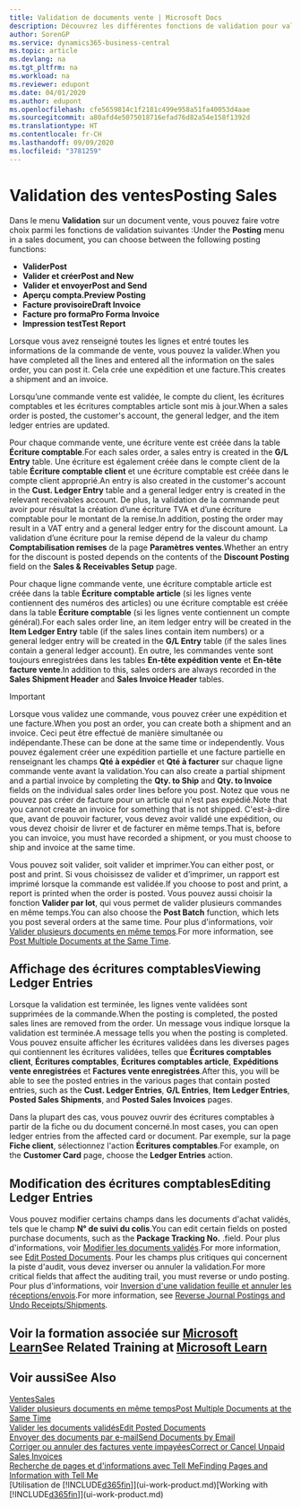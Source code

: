 ```yaml
---
title: Validation de documents vente | Microsoft Docs
description: Découvrez les différentes fonctions de validation pour valider les documents vente et comment mettre à jour les documents validés.
author: SorenGP
ms.service: dynamics365-business-central
ms.topic: article
ms.devlang: na
ms.tgt_pltfrm: na
ms.workload: na
ms.reviewer: edupont
ms.date: 04/01/2020
ms.author: edupont
ms.openlocfilehash: cfe5659814c1f2181c499e958a51fa40053d4aae
ms.sourcegitcommit: a80afd4e5075018716efad76d82a54e158f1392d
ms.translationtype: HT
ms.contentlocale: fr-CH
ms.lasthandoff: 09/09/2020
ms.locfileid: "3781259"
---
```

# <a name="posting-sales"></a><span data-ttu-id="4e05b-103">Validation des ventes</span><span class="sxs-lookup"><span data-stu-id="4e05b-103">Posting Sales</span></span>
<span data-ttu-id="4e05b-104">Dans le menu **Validation** sur un document vente, vous pouvez faire votre choix parmi les fonctions de validation suivantes :</span><span class="sxs-lookup"><span data-stu-id="4e05b-104">Under the **Posting** menu in a sales document, you can choose between the following posting functions:</span></span>

* <span data-ttu-id="4e05b-105">**Valider**</span><span class="sxs-lookup"><span data-stu-id="4e05b-105">**Post**</span></span>
* <span data-ttu-id="4e05b-106">**Valider et créer**</span><span class="sxs-lookup"><span data-stu-id="4e05b-106">**Post and New**</span></span>
* <span data-ttu-id="4e05b-107">**Valider et envoyer**</span><span class="sxs-lookup"><span data-stu-id="4e05b-107">**Post and Send**</span></span>
* <span data-ttu-id="4e05b-108">**Aperçu compta.**</span><span class="sxs-lookup"><span data-stu-id="4e05b-108">**Preview Posting**</span></span>
* <span data-ttu-id="4e05b-109">**Facture provisoire**</span><span class="sxs-lookup"><span data-stu-id="4e05b-109">**Draft Invoice**</span></span>
* <span data-ttu-id="4e05b-110">**Facture pro forma**</span><span class="sxs-lookup"><span data-stu-id="4e05b-110">**Pro Forma Invoice**</span></span>
* <span data-ttu-id="4e05b-111">**Impression test**</span><span class="sxs-lookup"><span data-stu-id="4e05b-111">**Test Report**</span></span>

<span data-ttu-id="4e05b-112">Lorsque vous avez renseigné toutes les lignes et entré toutes les informations de la commande de vente, vous pouvez la valider.</span><span class="sxs-lookup"><span data-stu-id="4e05b-112">When you have completed all the lines and entered all the information on the sales order, you can post it.</span></span> <span data-ttu-id="4e05b-113">Cela crée une expédition et une facture.</span><span class="sxs-lookup"><span data-stu-id="4e05b-113">This creates a shipment and an invoice.</span></span>

<span data-ttu-id="4e05b-114">Lorsqu’une commande vente est validée, le compte du client, les écritures comptables et les écritures comptables article sont mis à jour.</span><span class="sxs-lookup"><span data-stu-id="4e05b-114">When a sales order is posted, the customer's account, the general ledger, and the item ledger entries are updated.</span></span>

<span data-ttu-id="4e05b-115">Pour chaque commande vente, une écriture vente est créée dans la table **Écriture comptable**.</span><span class="sxs-lookup"><span data-stu-id="4e05b-115">For each sales order, a sales entry is created in the **G/L Entry** table.</span></span> <span data-ttu-id="4e05b-116">Une écriture est également créée dans le compte client de la table **Écriture comptable client** et une écriture comptable est créée dans le compte client approprié.</span><span class="sxs-lookup"><span data-stu-id="4e05b-116">An entry is also created in the customer's account in the **Cust. Ledger Entry** table and a general ledger entry is created in the relevant receivables account.</span></span> <span data-ttu-id="4e05b-117">De plus, la validation de la commande peut avoir pour résultat la création d’une écriture TVA et d’une écriture comptable pour le montant de la remise.</span><span class="sxs-lookup"><span data-stu-id="4e05b-117">In addition, posting the order may result in a VAT entry and a general ledger entry for the discount amount.</span></span> <span data-ttu-id="4e05b-118">La validation d’une écriture pour la remise dépend de la valeur du champ **Comptabilisation remises** de la page **Paramètres ventes**.</span><span class="sxs-lookup"><span data-stu-id="4e05b-118">Whether an entry for the discount is posted depends on the contents of the **Discount Posting** field on the **Sales & Receivables Setup** page.</span></span>

<span data-ttu-id="4e05b-119">Pour chaque ligne commande vente, une écriture comptable article est créée dans la table **Écriture comptable article** (si les lignes vente contiennent des numéros des articles) ou une écriture comptable est créée dans la table **Écriture comptable** (si les lignes vente contiennent un compte général).</span><span class="sxs-lookup"><span data-stu-id="4e05b-119">For each sales order line, an item ledger entry will be created in the **Item Ledger Entry** table (if the sales lines contain item numbers) or a general ledger entry will be created in the **G/L Entry** table (if the sales lines contain a general ledger account).</span></span> <span data-ttu-id="4e05b-120">En outre, les commandes vente sont toujours enregistrées dans les tables **En-tête expédition vente** et **En-tête facture vente**.</span><span class="sxs-lookup"><span data-stu-id="4e05b-120">In addition to this, sales orders are always recorded in the **Sales Shipment Header** and **Sales Invoice Header** tables.</span></span>

> [!IMPORTANT]  
>   <span data-ttu-id="4e05b-121">Lorsque vous validez une commande, vous pouvez créer une expédition et une facture.</span><span class="sxs-lookup"><span data-stu-id="4e05b-121">When you post an order, you can create both a shipment and an invoice.</span></span> <span data-ttu-id="4e05b-122">Ceci peut être effectué de manière simultanée ou indépendante.</span><span class="sxs-lookup"><span data-stu-id="4e05b-122">These can be done at the same time or independently.</span></span> <span data-ttu-id="4e05b-123">Vous pouvez également créer une expédition partielle et une facture partielle en renseignant les champs **Qté à expédier** et **Qté à facturer** sur chaque ligne commande vente avant la validation.</span><span class="sxs-lookup"><span data-stu-id="4e05b-123">You can also create a partial shipment and a partial invoice by completing the **Qty. to Ship** and **Qty. to Invoice** fields on the individual sales order lines before you post.</span></span> <span data-ttu-id="4e05b-124">Notez que vous ne pouvez pas créer de facture pour un article qui n'est pas expédié.</span><span class="sxs-lookup"><span data-stu-id="4e05b-124">Note that you cannot create an invoice for something that is not shipped.</span></span> <span data-ttu-id="4e05b-125">C'est-à-dire que, avant de pouvoir facturer, vous devez avoir validé une expédition, ou vous devez choisir de livrer et de facturer en même temps.</span><span class="sxs-lookup"><span data-stu-id="4e05b-125">That is, before you can invoice, you must have recorded a shipment, or you must choose to ship and invoice at the same time.</span></span>

<span data-ttu-id="4e05b-126">Vous pouvez soit valider, soit valider et imprimer.</span><span class="sxs-lookup"><span data-stu-id="4e05b-126">You can either post, or post and print.</span></span> <span data-ttu-id="4e05b-127">Si vous choisissez de valider et d’imprimer, un rapport est imprimé lorsque la commande est validée.</span><span class="sxs-lookup"><span data-stu-id="4e05b-127">If you choose to post and print, a report is printed when the order is posted.</span></span> <span data-ttu-id="4e05b-128">Vous pouvez aussi choisir la fonction **Valider par lot**, qui vous permet de valider plusieurs commandes en même temps.</span><span class="sxs-lookup"><span data-stu-id="4e05b-128">You can also choose the **Post Batch** function, which lets you post several orders at the same time.</span></span> <span data-ttu-id="4e05b-129">Pour plus d'informations, voir [Valider plusieurs documents en même temps](ui-batch-posting.md).</span><span class="sxs-lookup"><span data-stu-id="4e05b-129">For more information, see [Post Multiple Documents at the Same Time](ui-batch-posting.md).</span></span>

## <a name="viewing-ledger-entries"></a><span data-ttu-id="4e05b-130">Affichage des écritures comptables</span><span class="sxs-lookup"><span data-stu-id="4e05b-130">Viewing Ledger Entries</span></span>
<span data-ttu-id="4e05b-131">Lorsque la validation est terminée, les lignes vente validées sont supprimées de la commande.</span><span class="sxs-lookup"><span data-stu-id="4e05b-131">When the posting is completed, the posted sales lines are removed from the order.</span></span> <span data-ttu-id="4e05b-132">Un message vous indique lorsque la validation est terminée.</span><span class="sxs-lookup"><span data-stu-id="4e05b-132">A message tells you when the posting is completed.</span></span> <span data-ttu-id="4e05b-133">Vous pouvez ensuite afficher les écritures validées dans les diverses pages qui contiennent les écritures validées, telles que **Écritures comptables client**, **Écritures comptables**, **Écritures comptables article**, **Expéditions vente enregistrées** et **Factures vente enregistrées**.</span><span class="sxs-lookup"><span data-stu-id="4e05b-133">After this, you will be able to see the posted entries in the various pages that contain posted entries, such as the **Cust. Ledger Entries**, **G/L Entries**, **Item Ledger Entries**, **Posted Sales Shipments**, and **Posted Sales Invoices** pages.</span></span>  

<span data-ttu-id="4e05b-134">Dans la plupart des cas, vous pouvez ouvrir des écritures comptables à partir de la fiche ou du document concerné.</span><span class="sxs-lookup"><span data-stu-id="4e05b-134">In most cases, you can open ledger entries from the affected card or document.</span></span> <span data-ttu-id="4e05b-135">Par exemple, sur la page **Fiche client**, sélectionnez l'action **Écritures comptables**.</span><span class="sxs-lookup"><span data-stu-id="4e05b-135">For example, on the **Customer Card** page, choose the **Ledger Entries** action.</span></span>

## <a name="editing-ledger-entries"></a><span data-ttu-id="4e05b-136">Modification des écritures comptables</span><span class="sxs-lookup"><span data-stu-id="4e05b-136">Editing Ledger Entries</span></span>
<span data-ttu-id="4e05b-137">Vous pouvez modifier certains champs dans les documents d'achat validés, tels que le champ **N° de suivi du colis**.</span><span class="sxs-lookup"><span data-stu-id="4e05b-137">You can edit certain fields on posted purchase documents, such as the **Package Tracking No.**</span></span> <span data-ttu-id="4e05b-138">.</span><span class="sxs-lookup"><span data-stu-id="4e05b-138">field.</span></span> <span data-ttu-id="4e05b-139">Pour plus d'informations, voir [Modifier les documents validés](across-edit-posted-document.md).</span><span class="sxs-lookup"><span data-stu-id="4e05b-139">For more information, see [Edit Posted Documents](across-edit-posted-document.md).</span></span> <span data-ttu-id="4e05b-140">Pour les champs plus critiques qui concernent la piste d'audit, vous devez inverser ou annuler la validation.</span><span class="sxs-lookup"><span data-stu-id="4e05b-140">For more critical fields that affect the auditing trail, you must reverse or undo posting.</span></span> <span data-ttu-id="4e05b-141">Pour plus d'informations, voir [Inversion d'une validation feuille et annuler les réceptions/envois](finance-how-reverse-journal-posting.md).</span><span class="sxs-lookup"><span data-stu-id="4e05b-141">For more information, see [Reverse Journal Postings and Undo Receipts/Shipments](finance-how-reverse-journal-posting.md).</span></span>

## <a name="see-related-training-at-microsoft-learn"></a><span data-ttu-id="4e05b-142">Voir la formation associée sur [Microsoft Learn](/learn/modules/ship-invoice-items-dynamics-365-business-central/index)</span><span class="sxs-lookup"><span data-stu-id="4e05b-142">See Related Training at [Microsoft Learn](/learn/modules/ship-invoice-items-dynamics-365-business-central/index)</span></span>

## <a name="see-also"></a><span data-ttu-id="4e05b-143">Voir aussi</span><span class="sxs-lookup"><span data-stu-id="4e05b-143">See Also</span></span>
[<span data-ttu-id="4e05b-144">Ventes</span><span class="sxs-lookup"><span data-stu-id="4e05b-144">Sales</span></span>](sales-manage-sales.md)  
[<span data-ttu-id="4e05b-145">Valider plusieurs documents en même temps</span><span class="sxs-lookup"><span data-stu-id="4e05b-145">Post Multiple Documents at the Same Time</span></span>](ui-batch-posting.md)  
[<span data-ttu-id="4e05b-146">Valider les documents validés</span><span class="sxs-lookup"><span data-stu-id="4e05b-146">Edit Posted Documents</span></span>](across-edit-posted-document.md)  
[<span data-ttu-id="4e05b-147">Envoyer des documents par e-mail</span><span class="sxs-lookup"><span data-stu-id="4e05b-147">Send Documents by Email</span></span>](ui-how-send-documents-email.md)  
[<span data-ttu-id="4e05b-148">Corriger ou annuler des factures vente impayées</span><span class="sxs-lookup"><span data-stu-id="4e05b-148">Correct or Cancel Unpaid Sales Invoices</span></span>](sales-how-correct-cancel-sales-invoice.md)  
[<span data-ttu-id="4e05b-149">Recherche de pages et d'informations avec Tell Me</span><span class="sxs-lookup"><span data-stu-id="4e05b-149">Finding Pages and Information with Tell Me</span></span>](ui-search.md)  
<span data-ttu-id="4e05b-150">[Utilisation de [!INCLUDE[d365fin](includes/d365fin_md.md)]](ui-work-product.md)</span><span class="sxs-lookup"><span data-stu-id="4e05b-150">[Working with [!INCLUDE[d365fin](includes/d365fin_md.md)]](ui-work-product.md)</span></span>

